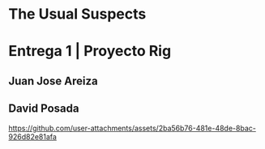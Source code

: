# The Usual Suspects

# Entrega 1 | Proyecto Rig


## Juan Jose Areiza

## David Posada

https://github.com/user-attachments/assets/2ba56b76-481e-48de-8bac-926d82e81afa 
